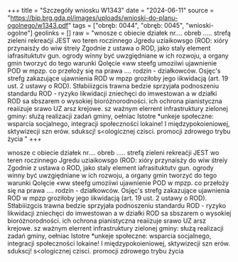 +++
title = "Szczegóły wniosku W1343"
date = "2024-06-11"
source = "https://bip.brg.gda.pl/images/uploads/wnioski-do-planu-ogolnego/w1343.pdf"
tags = ["obręb: 0044", "obręb: 0045", "wnioski-ogolne"]
geolinks = []
raw = "wnosze c obiecie działek nr.... obreb ..... strefą zieleni  rekreaćji JEST wo teren roczinnego Jgredu uziaikowsgo (ROD: xióry przynaisży do wiw śtreiy Zgodnie z ustawa o ROD, jako staly element iafrasituktutv gun. ogrody winny być uwzgiędniane w ich rozwoju, a organy gmin tworzyć do tego warunki Qolęcie «ww steefg umoziiwi ujawnienie POD w mpzp. co przełoży się na prawa .... rodzin - działkowców. Osjęc's strefg zakazujące ujawnienia ROD w mpzp groziłoby jego iikwidacją (art. 19 ust. 2 ustawy o ROD). Stłabiiizgcis trawna bedzie sprzyjała podnoszeniu standardu ROD - ryzyko likwidacji zniechęci do imwestowan a w działki ROD sa sbszarem o wysokiej bioróżnorodności. ich ochrona pianistyczna reaiizuje srawo UZ arsz krejowe. sz ważnym elerrent infrastruktury zielonej gminy: służą realizacji zadań gminy, oełniac Istotre *unkeje społeczne: wsparcia socjalnego, integracji społeczności lokaine! I międzypokoieniowej, sktywizecji szn erów. sdukscj! s<ologicznej czisci. promocji zdrowego trybu życia "
+++

wnosze c obiecie działek nr.... obreb ..... strefą zieleni  rekreaćji JEST wo teren roczinnego
Jgredu uziaikowsgo (ROD: xióry przynaisży do wiw śtreiy Zgodnie z ustawa o ROD, jako staly element
iafrasituktutv gun. ogrody winny być uwzgiędniane w ich rozwoju, a organy gmin tworzyć do tego warunki
Qolęcie «ww steefg umoziiwi ujawnienie POD w mpzp. co przełoży się na prawa .... rodzin - działkowców.
Osjęc's strefg zakazujące ujawnienia ROD w mpzp groziłoby jego iikwidacją (art. 19 ust. 2 ustawy o ROD).
Stłabiiizgcis trawna bedzie sprzyjała podnoszeniu standardu ROD - ryzyko likwidacji zniechęci do
imwestowan a w działki ROD sa sbszarem o wysokiej bioróżnorodności. ich ochrona pianistyczna reaiizuje
srawo UZ arsz krejowe. sz ważnym elerrent infrastruktury zielonej gminy: służą realizacji zadań gminy,
oełniac Istotre *unkeje społeczne: wsparcia socjalnego, integracji społeczności lokaine! I międzypokoieniowej,
sktywizecji szn erów. sdukscj! s<ologicznej czisci. promocji zdrowego trybu życia



